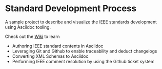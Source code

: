 # Standard Development Process

A sample project to describe and visualize the IEEE standards development using Asciidoc tooling.

Check out the [Wiki](https://github.com/ornet-ev/standard-development-process/wiki) to learn

- Authoring IEEE standard contents in Asciidoc
- Leveraging Git and Github to enable traceability and deduct changelogs 
- Converting XML Schemas to Asciidoc
- Performing IEEE comment resolution by using the Github ticket system
